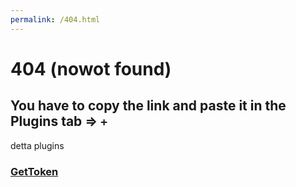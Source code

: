 ```yaml
---
permalink: /404.html
---
```

# 404 (nowot found)
## You have to copy the link and paste it in the Plugins tab => `+`
detta plugins

### [GetToken](/dumsane/GetToken)
